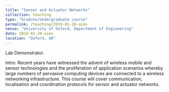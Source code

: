 ```yaml
---
title: "Sensor and Actuator Networks"
collection: teaching
type: "Gradute/Undergraduate course"
permalink: /teaching/2019-01-28-aims
venue: "University of Oxford, Department of Engineering"
date: 2019-01-28-aims
location: "Oxford, UK"
---
```


Lab Demonstrator.

Intro: Recent years have witnessed the advent of wireless mobile and sensor technologies and the proliferation of application scenarios whereby large numbers of pervasive computing devices are connected to a wireless networking infrastructure. This course will cover communication, localisation and coordination protocols for sensor and actuator networks.

